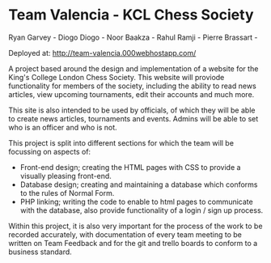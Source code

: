 <h1>Team Valencia - KCL Chess Society</h1>

Ryan Garvey -
Diogo Diogo -
Noor Baakza -
Rahul Ramji -
Pierre Brassart -

Deployed at:
http://team-valencia.000webhostapp.com/

A project based around the design and implementation of a website for the 
King's College London Chess Society. This website will proviode functionality for
members of the society, including the ability to read news articles, view upcoming
tournaments, edit their accounts and much more. 

This site is also intended to be used by officials, of which they will be able to
create news articles, tournaments and events. Admins will be able to set who is 
an officer and who is not.

This project is split into different sections for which the team will be focussing on 
aspects of:
<ul>    
<li>Front-end design; creating the HTML pages with CSS to provide a visually pleasing front-end. </li>
<li>Database design; creating and maintaining a database which conforms to the rules of Normal Form. </li>
<li>PHP linking; writing the code to enable to html pages to communicate with the database, also
provide functionality of a login / sign up process. </li>
</ul>

Within this project, it is also very important for the process of the work to be recorded accurately, with
documentation of every team meeting to be written on Team Feedback and for the git and trello boards to conform
to a business standard.

